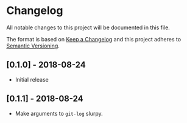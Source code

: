 # Changelog
All notable changes to this project will be documented in this file.

The format is based on [Keep a Changelog](http://keepachangelog.com/en/1.0.0/)
and this project adheres to [Semantic
Versioning](http://semver.org/spec/v2.0.0.html).

## [0.1.0] - 2018-08-24
- Initial release

## [0.1.1] - 2018-08-24
- Make arguments to `git-log` slurpy.
